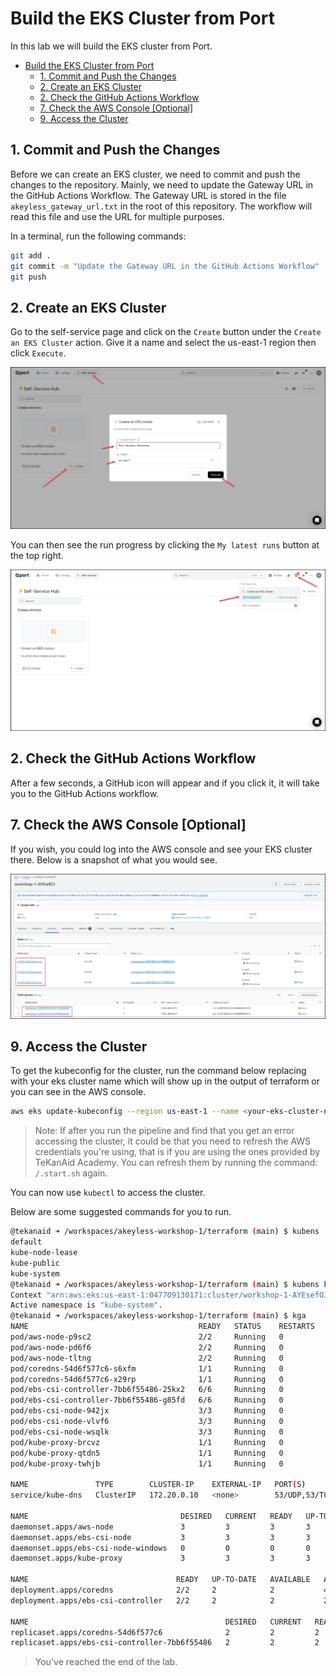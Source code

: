 # Build the EKS Cluster from Port

In this lab we will build the EKS cluster from Port.

<!-- @import "[TOC]" {cmd="toc" depthFrom=1 depthTo=6 orderedList=false} -->

<!-- code_chunk_output -->

- [Build the EKS Cluster from Port](#build-the-eks-cluster-from-port)
  - [1. Commit and Push the Changes](#1-commit-and-push-the-changes)
  - [2. Create an EKS Cluster](#2-create-an-eks-cluster)
  - [2. Check the GitHub Actions Workflow](#2-check-the-github-actions-workflow)
  - [7. Check the AWS Console \[Optional\]](#7-check-the-aws-console-optional)
  - [9. Access the Cluster](#9-access-the-cluster)

<!-- /code_chunk_output -->

## 1. Commit and Push the Changes

Before we can create an EKS cluster, we need to commit and push the changes to the repository. Mainly, we need to update the Gateway URL in the GitHub Actions Workflow. The Gateway URL is stored in the file `akeyless_gateway_url.txt` in the root of this repository. The workflow will read this file and use the URL for multiple purposes.

In a terminal, run the following commands:

```bash
git add .
git commit -m "Update the Gateway URL in the GitHub Actions Workflow"
git push
```

## 2. Create an EKS Cluster

Go to the self-service page and click on the `Create` button under the `Create an EKS Cluster` action. Give it a name and select the us-east-1 region then click `Execute`.

![alt text](../images/port-create-eks-cluster-execute.png)

You can then see the run progress by clicking the `My latest runs` button at the top right.

![alt text](../images/port-run-progress.png)

## 2. Check the GitHub Actions Workflow

After a few seconds, a GitHub icon will appear and if you click it, it will take you to the GitHub Actions workflow.









## 7. Check the AWS Console [Optional]

If you wish, you could log into the AWS console and see your EKS cluster there. Below is a snapshot of what you would see.

![alt text](../images/cluster_created.png)

## 9. Access the Cluster

To get the kubeconfig for the cluster, run the command below replacing <your-eks-cluster-name> with your eks cluster name which will show up in the output of terraform or you can see in the AWS console.

```bash
aws eks update-kubeconfig --region us-east-1 --name <your-eks-cluster-name>
```

> Note: If after you run the pipeline and find that you get an error accessing the cluster, it could be that you need to refresh the AWS credentials you're using, that is if you are using the ones provided by TeKanAid Academy. You can refresh them by running the command: `/.start.sh` again.

You can now use `kubectl` to access the cluster.

Below are some suggested commands for you to run.

```bash
@tekanaid ➜ /workspaces/akeyless-workshop-1/terraform (main) $ kubens
default
kube-node-lease
kube-public
kube-system
@tekanaid ➜ /workspaces/akeyless-workshop-1/terraform (main) $ kubens kube-system
Context "arn:aws:eks:us-east-1:047709130171:cluster/workshop-1-AYEsefOJ" modified.
Active namespace is "kube-system".
@tekanaid ➜ /workspaces/akeyless-workshop-1/terraform (main) $ kga
NAME                                      READY   STATUS    RESTARTS   AGE
pod/aws-node-p9sc2                        2/2     Running   0          21m
pod/aws-node-pd6f6                        2/2     Running   0          21m
pod/aws-node-tltng                        2/2     Running   0          21m
pod/coredns-54d6f577c6-s6xfm              1/1     Running   0          44m
pod/coredns-54d6f577c6-x29rp              1/1     Running   0          44m
pod/ebs-csi-controller-7bb6f55486-25kx2   6/6     Running   0          22m
pod/ebs-csi-controller-7bb6f55486-g85fd   6/6     Running   0          22m
pod/ebs-csi-node-942jx                    3/3     Running   0          21m
pod/ebs-csi-node-vlvf6                    3/3     Running   0          21m
pod/ebs-csi-node-wsqlk                    3/3     Running   0          21m
pod/kube-proxy-brcvz                      1/1     Running   0          21m
pod/kube-proxy-qtdn5                      1/1     Running   0          21m
pod/kube-proxy-twhjb                      1/1     Running   0          21m

NAME               TYPE        CLUSTER-IP    EXTERNAL-IP   PORT(S)                  AGE
service/kube-dns   ClusterIP   172.20.0.10   <none>        53/UDP,53/TCP,9153/TCP   44m

NAME                                  DESIRED   CURRENT   READY   UP-TO-DATE   AVAILABLE   NODE SELECTOR              AGE
daemonset.apps/aws-node               3         3         3       3            3           <none>                     44m
daemonset.apps/ebs-csi-node           3         3         3       3            3           kubernetes.io/os=linux     22m
daemonset.apps/ebs-csi-node-windows   0         0         0       0            0           kubernetes.io/os=windows   22m
daemonset.apps/kube-proxy             3         3         3       3            3           <none>                     44m

NAME                                 READY   UP-TO-DATE   AVAILABLE   AGE
deployment.apps/coredns              2/2     2            2           44m
deployment.apps/ebs-csi-controller   2/2     2            2           22m

NAME                                            DESIRED   CURRENT   READY   AGE
replicaset.apps/coredns-54d6f577c6              2         2         2       44m
replicaset.apps/ebs-csi-controller-7bb6f55486   2         2         2       22m
```

> You've reached the end of the lab.
